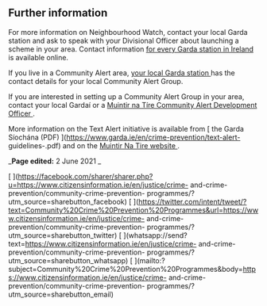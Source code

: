 ##  Further information

For more information on Neighbourhood Watch, contact your local Garda station
and ask to speak with your Divisional Officer about launching a scheme in your
area. Contact information [ for every Garda station in Ireland
](https://www.garda.ie/en/contact-us/station-directory/) is available online.

If you live in a Community Alert area, [ your local Garda station
](https://www.garda.ie/en/Contact-Us/) has the contact details for your local
Community Alert Group.

If you are interested in setting up a Community Alert Group in your area,
contact your local Gardaí or a [ Muintir na Tíre Community Alert Development
Officer ](http://muintir.ie/contact/community-alert-development-officers/) .

More information on the Text Alert initiative is available from [ the Garda
Síochána (PDF) ](https://www.garda.ie/en/crime-prevention/text-alert-
guidelines-.pdf) and on the [ Muintir Na Tire website
](https://www.muintir.ie/community-alert/text-alert/) .

_**Page edited:** 2 June 2021 _

[
](https://facebook.com/sharer/sharer.php?u=https://www.citizensinformation.ie/en/justice/crime-
and-crime-prevention/community-crime-prevention-
programmes/?utm_source=sharebutton_facebook) [
](https://twitter.com/intent/tweet/?text=Community%20Crime%20Prevention%20Programmes&url=https://www.citizensinformation.ie/en/justice/crime-
and-crime-prevention/community-crime-prevention-
programmes/?utm_source=sharebutton_twitter) [
](whatsapp://send?text=https://www.citizensinformation.ie/en/justice/crime-
and-crime-prevention/community-crime-prevention-
programmes/?utm_source=sharebutton_whatsapp) [
](mailto:?subject=Community%20Crime%20Prevention%20Programmes&body=https://www.citizensinformation.ie/en/justice/crime-
and-crime-prevention/community-crime-prevention-
programmes/?utm_source=sharebutton_email) [ ](javascript:void\(0\))
